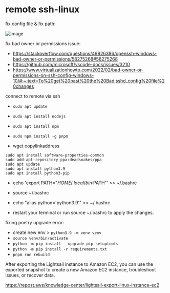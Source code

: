 # remote ssh-linux

fix config file & fix path:

![image](https://github.com/ASalad42/remotessh-linux/assets/104793540/d2365da7-15ca-4849-aad7-fef696e0f6ea)

fix bad owner or permissions issue:
- https://stackoverflow.com/questions/49926386/openssh-windows-bad-owner-or-permissions/58275268#58275268
- https://github.com/microsoft/vscode-docs/issues/3210
- https://www.virtualizationhowto.com/2022/02/bad-owner-or-permissions-on-ssh-config-windows-10/#:~:text=To%20get%20past%20the%20Bad,sshd_config%20file%20changes

connect to remote via ssh 


- `sudo apt update`
- `sudo apt install nodejs`
- `sudo apt install npm`
- `sudo npm install -g pnpm`


- wget copylinkaddress

```
sudo apt install software-properties-common
sudo add-apt-repository ppa:deadsnakes/ppa
sudo apt update
sudo apt install python3.9
sudo apt install python3-pip
```

- echo 'export PATH="$HOME/.local/bin:$PATH"' >> ~/.bashrc
- source ~/.bashrc

- echo "alias python='python3.9'" >> ~/.bashrc
-  restart your terminal or run source ~/.bashrc to apply the changes.



fixing poetry upgrade error:

- create new env > `python3.9 -m venv venv`
- `source venv/bin/activate`
- `python -m pip install --upgrade pip setuptools`
- `python -m pip install -r requirements.txt`
- `pnpm run rebuild`


After exporting the Lightsail instance to Amazon EC2, you can use the exported snapshot to create a new Amazon EC2 instance, troubleshoot issues, or recover data.

https://repost.aws/knowledge-center/lightsail-export-linux-instance-ec2
